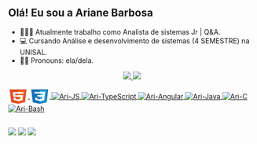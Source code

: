 ## Olá! Eu sou a Ariane Barbosa

- 👩🏻‍💻 Atualmente trabalho como Analista de sistemas Jr | Q&A.
- 💻 Cursando Análise e desenvolvimento de sistemas (4 SEMESTRE) na UNISAL.
- 👩🏻 Pronouns: ela/dela.


<div align="center" style="display: inline_block">
  <a href="https://github.com/ari-barbosa">
  <img height="160em" src="https://github-readme-stats.vercel.app/api?username=ari-barbosa&show_icons=true&theme=panda&include_all_commits=true&count_private=true"/>
  <img height="160em" src="https://github-readme-stats.vercel.app/api/top-langs/?username=ari-barbosa&layout=compact&langs_count=7&theme=panda"/>
</div>
  
<div style="display: inline_block"><br>
  <img align="center" alt="Ari-HTML" height="30" width="40" src="https://raw.githubusercontent.com/devicons/devicon/master/icons/html5/html5-original.svg">
  <img align="center" alt="Ari-CSS" height="30" width="40" src="https://raw.githubusercontent.com/devicons/devicon/master/icons/css3/css3-original.svg">
  <img align="center" alt="Ari-JS" height="30" width="40"  src="https://icongr.am/devicon/javascript-original.svg?size=128&color=currentColor" >
  <img align="center" alt="Ari-TypeScript" height="30" width="40"  src="https://icongr.am/devicon/typescript-original.svg?size=128&color=currentColor" >
  <img align="center" alt="Ari-Angular" height="30" width="40"  src="https://icongr.am/devicon/angularjs-original.svg?size=128&color=currentColor" >
   <img align="center" alt="Ari-Java" height="30" width="40"  src="https://cdn.jsdelivr.net/gh/devicons/devicon/icons/java/java-original.svg">
  <img align="center" alt="Ari-C" height="30" width="40" src="https://icongr.am/devicon/c-original.svg?size=128&color=currentColor">
   <img align="center" alt="Ari-Bash" height="30" width="40"  src="https://cdn.jsdelivr.net/gh/devicons/devicon/icons/bash/bash-plain.svg">
  
  ##
  
  
  <div> 
  <a href="https://www.instagram.com/mirellyari/" target="_blank"><img src="https://img.shields.io/badge/-Instagram-%23E4405F?style=for-the-badge&logo=instagram&logoColor=white" target="_blank"></a>
  <a href = "mailto:abarbosa.ipms@gmail.com"><img src="https://img.shields.io/badge/-Gmail-%23333?style=for-the-badge&logo=gmail&logoColor=white" target="_blank"></a>
  <a href="https://www.linkedin.com/in/ariane-barbosa-aa5525156/" target="_blank"><img src="https://img.shields.io/badge/-LinkedIn-%230077B5?style=for-the-badge&logo=linkedin&logoColor=white" target="_blank"></a> 
 
  </div>
  
